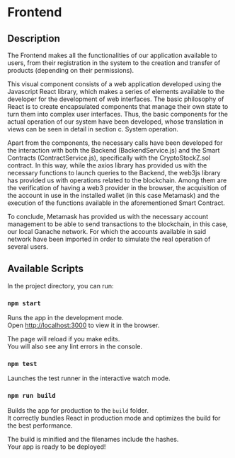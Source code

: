 # Frontend

## Description

The Frontend makes all the functionalities of our application available to users, from their registration in the system to the creation and transfer of products (depending on their permissions).
 
This visual component consists of a web application developed using the Javascript React library, which makes a series of elements available to the developer for the development of web interfaces. The basic philosophy of React is to create encapsulated components that manage their own state to turn them into complex user interfaces.
Thus, the basic components for the actual operation of our system have been developed, whose translation in views can be seen in detail in section c. System operation.
 
Apart from the components, the necessary calls have been developed for the interaction with both the Backend (BackendService.js) and the Smart Contracts (ContractService.js), specifically with the CryptoStockZ.sol contract.
In this way, while the axios library has provided us with the necessary functions to launch queries to the Backend, the web3js library has provided us with operations related to the blockchain. Among them are the verification of having a web3 provider in the browser, the acquisition of the account in use in the installed wallet (in this case Metamask) and the execution of the functions available in the aforementioned Smart Contract.
 
To conclude, Metamask has provided us with the necessary account management to be able to send transactions to the blockchain, in this case, our local Ganache network. For which the accounts available in said network have been imported in order to simulate the real operation of several users.

## Available Scripts

In the project directory, you can run:

### `npm start`

Runs the app in the development mode.<br />
Open [http://localhost:3000](http://localhost:3000) to view it in the browser.

The page will reload if you make edits.<br />
You will also see any lint errors in the console.

### `npm test`

Launches the test runner in the interactive watch mode.<br />

### `npm run build`

Builds the app for production to the `build` folder.<br />
It correctly bundles React in production mode and optimizes the build for the best performance.

The build is minified and the filenames include the hashes.<br />
Your app is ready to be deployed!


